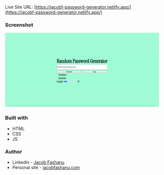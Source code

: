 Live Site URL: [https://jacobf-password-generator.netlify.app/](https://jacobf-password-generator.netlify.app/)

### Screenshot

![](./passwordgen-screenshot.png)


### Built with

- HTML
- CSS
- JS

### Author

- Linkedin - [Jacob Fashanu](https://www.linkedin.com/in/jacob-fashanu/)
- Personal site - [jacobfashanu.com](https://jacobfashanu.com/)
